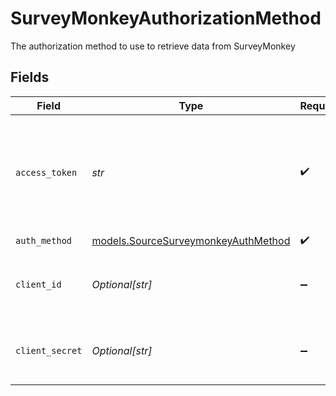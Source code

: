 # SurveyMonkeyAuthorizationMethod

The authorization method to use to retrieve data from SurveyMonkey


## Fields

| Field                                                                                                                                                                             | Type                                                                                                                                                                              | Required                                                                                                                                                                          | Description                                                                                                                                                                       |
| --------------------------------------------------------------------------------------------------------------------------------------------------------------------------------- | --------------------------------------------------------------------------------------------------------------------------------------------------------------------------------- | --------------------------------------------------------------------------------------------------------------------------------------------------------------------------------- | --------------------------------------------------------------------------------------------------------------------------------------------------------------------------------- |
| `access_token`                                                                                                                                                                    | *str*                                                                                                                                                                             | :heavy_check_mark:                                                                                                                                                                | Access Token for making authenticated requests. See the <a href="https://docs.airbyte.io/integrations/sources/surveymonkey">docs</a> for information on how to generate this key. |
| `auth_method`                                                                                                                                                                     | [models.SourceSurveymonkeyAuthMethod](../models/sourcesurveymonkeyauthmethod.md)                                                                                                  | :heavy_check_mark:                                                                                                                                                                | N/A                                                                                                                                                                               |
| `client_id`                                                                                                                                                                       | *Optional[str]*                                                                                                                                                                   | :heavy_minus_sign:                                                                                                                                                                | The Client ID of the SurveyMonkey developer application.                                                                                                                          |
| `client_secret`                                                                                                                                                                   | *Optional[str]*                                                                                                                                                                   | :heavy_minus_sign:                                                                                                                                                                | The Client Secret of the SurveyMonkey developer application.                                                                                                                      |